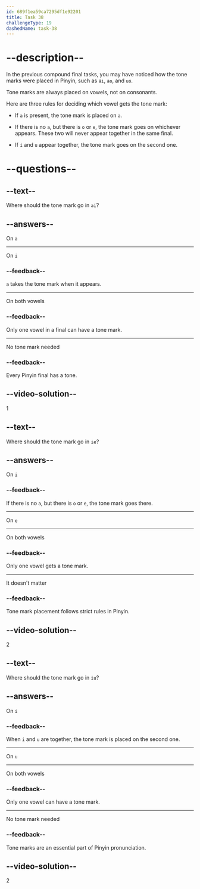 ```yaml
---
id: 689f1ea59ca7295df1e92201
title: Task 38
challengeType: 19
dashedName: task-38
---
```


# --description--

In the previous compound final tasks, you may have noticed how the tone marks were placed in Pinyin, such as `ái`, `ào`, and `uó`.

Tone marks are always placed on vowels, not on consonants.

Here are three rules for deciding which vowel gets the tone mark:

- If `a` is present, the tone mark is placed on `a`.

- If there is no `a`, but there is `o` or `e`, the tone mark goes on whichever appears. These two will never appear together in the same final.

- If `i` and `u` appear together, the tone mark goes on the second one.

# --questions--

## --text--

Where should the tone mark go in `ai`?

## --answers--

On `a`

---

On `i`

### --feedback--

`a` takes the tone mark when it appears.

---

On both vowels

### --feedback--

Only one vowel in a final can have a tone mark.

---

No tone mark needed

### --feedback--

Every Pinyin final has a tone.

## --video-solution--

1

## --text--

Where should the tone mark go in `ie`?

## --answers--

On `i`

### --feedback--

If there is no `a`, but there is `o` or `e`, the tone mark goes there.

---

On `e`

---

On both vowels

### --feedback--

Only one vowel gets a tone mark.

---

It doesn't matter

### --feedback--

Tone mark placement follows strict rules in Pinyin.

## --video-solution--

2

## --text--

Where should the tone mark go in `iu`?

## --answers--

On `i`

### --feedback--

When `i` and `u` are together, the tone mark is placed on the second one.

---

On `u`

---

On both vowels

### --feedback--

Only one vowel can have a tone mark.

---

No tone mark needed

### --feedback--

Tone marks are an essential part of Pinyin pronunciation.

## --video-solution--

2
